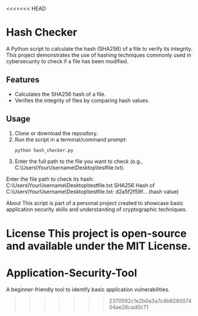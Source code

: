 <<<<<<< HEAD
# Hash Checker

A Python script to calculate the hash (SHA256) of a file to verify its integrity. This project demonstrates the use of hashing techniques commonly used in cybersecurity to check if a file has been modified.

## Features
- Calculates the SHA256 hash of a file.
- Verifies the integrity of files by comparing hash values.

## Usage
1. Clone or download the repository.
2. Run the script in a terminal/command prompt:
   ```bash
   python hash_checker.py

3. Enter the full path to the file you want to check (e.g., C:\Users\YourUsername\Desktop\testfile.txt).

Enter the file path to check its hash: C:\Users\YourUsername\Desktop\testfile.txt
SHA256 Hash of C:\Users\YourUsername\Desktop\testfile.txt: d2a5f2f59f... (hash value)


About
This script is part of a personal project created to showcase basic application security skills and understanding of cryptographic techniques.

License
This project is open-source and available under the MIT License.
=======
# Application-Security-Tool
A beginner-friendly tool to identify basic application vulnerabilities.
>>>>>>> 2370592c1e2b0a3a7c4b828007404ae28cad0c71
